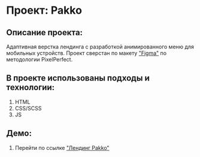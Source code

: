 # Проект: Pakko
## Описание проекта:
Адаптивная верстка лендинга с разработкой анимированного меню для мобильных устройств. Проект сверстан по макету ["Figma"](https://www.figma.com/file/f4Lu6ypvtf8JKHU899vjsF/Pakko-(Copy)?t=HOGjwyzx2WFO4HmK-6) по методологии PixelPerfect.

## В проекте использованы подходы и технологии:
1. HTML
2. CSS/SCSS
3. JS


## Демо:
1. Перейти по ссылке ["Лендинг Pakko"](https://msilkov.github.io/landing-Pakko/)
